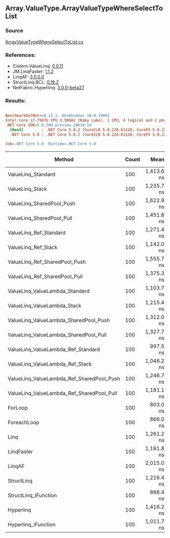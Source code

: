 ﻿## Array.ValueType.ArrayValueTypeWhereSelectToList

### Source
[ArrayValueTypeWhereSelectToList.cs](../LinqBenchmarks/Array/ValueType/ArrayValueTypeWhereSelectToList.cs)

### References:
- Cistern.ValueLinq: [0.0.11](https://www.nuget.org/packages/Cistern.ValueLinq/0.0.11)
- JM.LinqFaster: [1.1.2](https://www.nuget.org/packages/JM.LinqFaster/1.1.2)
- LinqAF: [3.0.0.0](https://www.nuget.org/packages/LinqAF/3.0.0.0)
- StructLinq.BCL: [0.19.2](https://www.nuget.org/packages/StructLinq.BCL/0.19.2)
- NetFabric.Hyperlinq: [3.0.0-beta27](https://www.nuget.org/packages/NetFabric.Hyperlinq/3.0.0-beta27)

### Results:
``` ini

BenchmarkDotNet=v0.12.1, OS=Windows 10.0.19042
Intel Core i7-7567U CPU 3.50GHz (Kaby Lake), 1 CPU, 4 logical and 2 physical cores
.NET Core SDK=5.0.200-preview.20614.14
  [Host]        : .NET Core 5.0.2 (CoreCLR 5.0.220.61120, CoreFX 5.0.220.61120), X64 RyuJIT
  .NET Core 5.0 : .NET Core 5.0.2 (CoreCLR 5.0.220.61120, CoreFX 5.0.220.61120), X64 RyuJIT

Job=.NET Core 5.0  Runtime=.NET Core 5.0  

```
|                                    Method | Count |       Mean |    Error |   StdDev | Ratio | RatioSD |  Gen 0 | Gen 1 | Gen 2 | Allocated |
|------------------------------------------ |------ |-----------:|---------:|---------:|------:|--------:|-------:|------:|------:|----------:|
|                        ValueLinq_Standard |   100 | 1,413.6 ns | 13.49 ns | 12.62 ns |  1.76 |    0.02 | 2.4433 |     - |     - |   4.99 KB |
|                           ValueLinq_Stack |   100 | 1,235.7 ns | 12.87 ns | 12.04 ns |  1.54 |    0.02 | 0.9823 |     - |     - |   2.01 KB |
|                 ValueLinq_SharedPool_Push |   100 | 1,622.9 ns | 19.23 ns | 17.99 ns |  2.02 |    0.03 | 0.9823 |     - |     - |   2.01 KB |
|                 ValueLinq_SharedPool_Pull |   100 | 1,451.8 ns |  8.75 ns |  7.76 ns |  1.81 |    0.02 | 0.9823 |     - |     - |   2.01 KB |
|                    ValueLinq_Ref_Standard |   100 | 1,271.4 ns | 11.04 ns |  9.79 ns |  1.58 |    0.02 | 2.4433 |     - |     - |   4.99 KB |
|                       ValueLinq_Ref_Stack |   100 | 1,142.0 ns |  7.15 ns |  6.34 ns |  1.42 |    0.01 | 0.9823 |     - |     - |   2.01 KB |
|             ValueLinq_Ref_SharedPool_Push |   100 | 1,555.7 ns |  4.78 ns |  4.23 ns |  1.94 |    0.02 | 0.9823 |     - |     - |   2.01 KB |
|             ValueLinq_Ref_SharedPool_Pull |   100 | 1,375.3 ns |  6.35 ns |  5.94 ns |  1.71 |    0.01 | 0.9823 |     - |     - |   2.01 KB |
|            ValueLinq_ValueLambda_Standard |   100 | 1,103.7 ns |  6.51 ns |  5.77 ns |  1.37 |    0.01 | 2.4433 |     - |     - |   4.99 KB |
|               ValueLinq_ValueLambda_Stack |   100 | 1,215.4 ns |  6.37 ns |  5.64 ns |  1.51 |    0.01 | 0.9823 |     - |     - |   2.01 KB |
|     ValueLinq_ValueLambda_SharedPool_Push |   100 | 1,312.0 ns |  4.30 ns |  3.81 ns |  1.63 |    0.01 | 0.9823 |     - |     - |   2.01 KB |
|     ValueLinq_ValueLambda_SharedPool_Pull |   100 | 1,327.7 ns |  5.87 ns |  5.20 ns |  1.65 |    0.01 | 0.9823 |     - |     - |   2.01 KB |
|        ValueLinq_ValueLambda_Ref_Standard |   100 |   997.5 ns |  4.13 ns |  3.87 ns |  1.24 |    0.01 | 2.4433 |     - |     - |   4.99 KB |
|           ValueLinq_ValueLambda_Ref_Stack |   100 | 1,048.2 ns |  6.71 ns |  5.95 ns |  1.31 |    0.01 | 0.9823 |     - |     - |   2.01 KB |
| ValueLinq_ValueLambda_Ref_SharedPool_Push |   100 | 1,246.7 ns |  3.49 ns |  2.73 ns |  1.55 |    0.01 | 0.9823 |     - |     - |   2.01 KB |
| ValueLinq_ValueLambda_Ref_SharedPool_Pull |   100 | 1,181.1 ns |  8.54 ns |  7.99 ns |  1.47 |    0.01 | 0.9823 |     - |     - |   2.01 KB |
|                                   ForLoop |   100 |   803.0 ns |  5.95 ns |  5.27 ns |  1.00 |    0.00 | 2.4433 |     - |     - |   4.99 KB |
|                               ForeachLoop |   100 |   866.0 ns | 11.70 ns |  9.77 ns |  1.08 |    0.01 | 2.4433 |     - |     - |   4.99 KB |
|                                      Linq |   100 | 1,261.2 ns |  9.95 ns |  8.31 ns |  1.57 |    0.02 | 2.5234 |     - |     - |   5.16 KB |
|                                LinqFaster |   100 | 1,191.8 ns |  6.94 ns |  6.49 ns |  1.49 |    0.01 | 3.8700 |     - |     - |   7.91 KB |
|                                    LinqAF |   100 | 2,015.0 ns | 22.11 ns | 18.46 ns |  2.51 |    0.03 | 2.4414 |     - |     - |   4.99 KB |
|                                StructLinq |   100 | 1,216.4 ns |  4.44 ns |  3.46 ns |  1.51 |    0.01 | 1.0281 |     - |     - |    2.1 KB |
|                      StructLinq_IFunction |   100 |   866.4 ns |  3.59 ns |  3.19 ns |  1.08 |    0.01 | 0.9823 |     - |     - |   2.01 KB |
|                                 Hyperlinq |   100 | 1,416.2 ns | 11.08 ns |  9.82 ns |  1.76 |    0.02 | 1.0166 |     - |     - |   2.08 KB |
|                       Hyperlinq_IFunction |   100 | 1,011.7 ns |  5.54 ns |  4.63 ns |  1.26 |    0.01 | 1.0166 |     - |     - |   2.08 KB |
